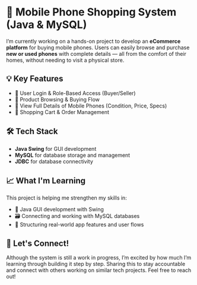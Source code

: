 <h1>🚀 Mobile Phone Shopping System (Java & MySQL)</h1>

  <p>
    I’m currently working on a hands-on project to develop an <strong>eCommerce platform</strong> for buying mobile phones. 
    Users can easily browse and purchase <strong>new or used phones</strong> with complete details — all from the comfort of their homes, 
    without needing to visit a physical store.
  </p>

  <h2>💡 Key Features</h2>
  <ul>
    <li>🔐 User Login & Role-Based Access (Buyer/Seller)</li>
    <li>🛒 Product Browsing & Buying Flow</li>
    <li>📱 View Full Details of Mobile Phones (Condition, Price, Specs)</li>
    <li>🧾 Shopping Cart & Order Management</li>
  </ul>

  <h2>🛠️ Tech Stack</h2>
  <ul>
    <li><strong>Java Swing</strong> for GUI development</li>
    <li><strong>MySQL</strong> for database storage and management</li>
    <li><strong>JDBC</strong> for database connectivity</li>
  </ul>

  <h2>📈 What I'm Learning</h2>
  <p>
    This project is helping me strengthen my skills in:
  </p>
  <ul>
    <li>🔧 Java GUI development with Swing</li>
    <li>🗃️ Connecting and working with MySQL databases</li>
    <li>📐 Structuring real-world app features and user flows</li>
  </ul>

  <h2>🤝 Let's Connect!</h2>
  <p>
    Although the system is still a work in progress, I’m excited by how much I’m learning through building it step by step.
    Sharing this to stay accountable and connect with others working on similar tech projects. Feel free to reach out!
  </p>
